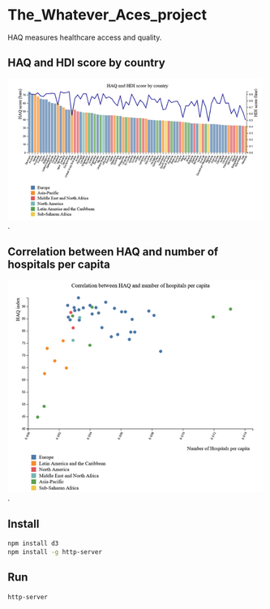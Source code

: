 # The_Whatever_Aces_project

HAQ measures healthcare access and quality.

## HAQ and HDI score by country

![HAQ/HDI per country](/haq_hdi_by_country.png "HAQ and HDI score by country").

## Correlation between HAQ and number of hospitals per capita

![Correlation HAQ & number of hospitals](/correlation_haq_nb_hospitals.png "Correlation between HAQ and number of hospitals per capita").

## Install

```bash
npm install d3
npm install -g http-server
```

## Run

```bash
http-server
```
